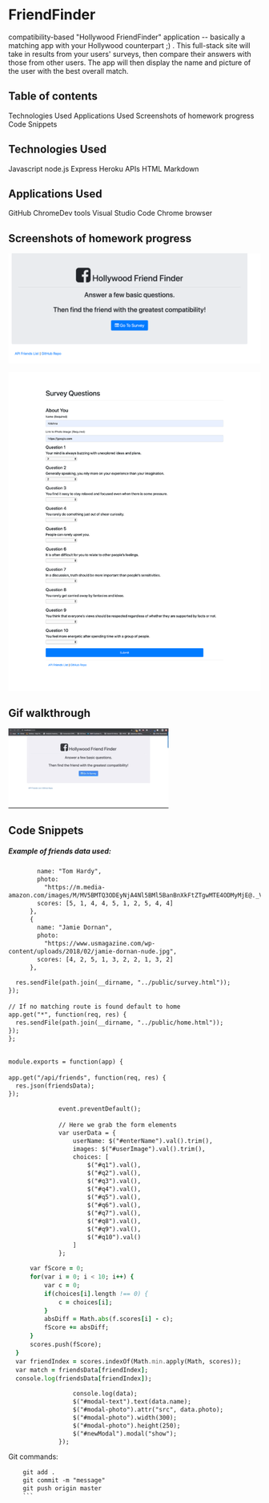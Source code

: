 # FriendFinder
compatibility-based "Hollywood FriendFinder" application -- basically a matching app with your Hollywood counterpart ;) . This full-stack site will take in results from your users' surveys, then compare their answers with those from other users. The app will then display the name and picture of the user with the best overall match.

## Table of contents
Technologies Used
Applications Used
Screenshots of homework progress
Code Snippets

## Technologies Used
Javascript
node.js
Express
Heroku
APIs
HTML
Markdown

## Applications Used
GitHub
ChromeDev tools
Visual Studio Code
Chrome browser

## Screenshots of homework progress

![Code progression Final](https://github.com/krishnaaddala/FriendFinder/blob/master/Images/FinalCode_1.png "Final code1")

![Code progression Final](https://github.com/krishnaaddala/FriendFinder/blob/master/Images/FinalCode2.png "Final Code2")


## Gif walkthrough

![Giphy](https://github.com/krishnaaddala/FriendFinder/blob/master/Images/FinalGiphy.gif)


## Code Snippets
##### Example of friends data used:
```{
        name: "Tom Hardy",
        photo:
          "https://m.media-amazon.com/images/M/MV5BMTQ3ODEyNjA4Nl5BMl5BanBnXkFtZTgwMTE4ODMyMjE@._V1_SY1000_CR0,0,666,1000_AL_.jpg",
        scores: [5, 1, 4, 4, 5, 1, 2, 5, 4, 4]
      },
      {
        name: "Jamie Dornan",
        photo:
          "https://www.usmagazine.com/wp-content/uploads/2018/02/jamie-dornan-nude.jpg",
        scores: [4, 2, 5, 1, 3, 2, 2, 1, 3, 2]
      },
  ```

  ```app.get("/survey", function(req, res) {
    res.sendFile(path.join(__dirname, "../public/survey.html"));
  });

  // If no matching route is found default to home
  app.get("*", function(req, res) {
    res.sendFile(path.join(__dirname, "../public/home.html"));
  });
};
  ```

  ``` var friendsData = require("../data/friends.js");

module.exports = function(app) {

  app.get("/api/friends", function(req, res) {
    res.json(friendsData);
  });
  ```
  ```$("#submit").on("click", function (event) {
                event.preventDefault();

                // Here we grab the form elements
                var userData = {
                    userName: $("#enterName").val().trim(),
                    images: $("#userImage").val().trim(),
                    choices: [
                        $("#q1").val(),
                        $("#q2").val(),
                        $("#q3").val(),
                        $("#q4").val(),
                        $("#q5").val(),
                        $("#q6").val(),
                        $("#q7").val(),
                        $("#q8").val(),
                        $("#q9").val(),
                        $("#q10").val()
                    ]
                };
  ```
  ```    for (f of friendsData) {
        var fScore = 0;
        for(var i = 0; i < 10; i++) {
            var c = 0;
            if(choices[i].length !== 0) {
                c = choices[i];
            }
            absDiff = Math.abs(f.scores[i] - c);
            fScore += absDiff;
        }
        scores.push(fScore);
    }
    var friendIndex = scores.indexOf(Math.min.apply(Math, scores));
    var match = friendsData[friendIndex];
    console.log(friendsData[friendIndex]);
  ```
  ``` $.post("/api/friends", userData, function (data) {
                    console.log(data);
                    $("#modal-text").text(data.name);
                    $("#modal-photo").attr("src", data.photo);
                    $("#modal-photo").width(300);
                    $("#modal-photo").height(250);
                    $("#newModal").modal("show");
                });
  ```
Git commands:

```git status
    git add .
    git commit -m "message"
    git push origin master
    ```